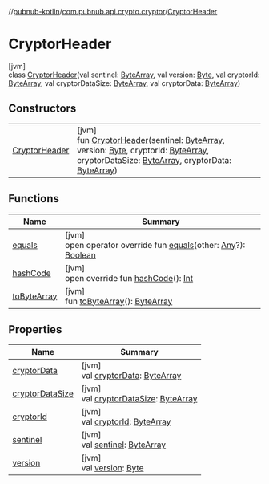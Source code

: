 //[pubnub-kotlin](../../../index.md)/[com.pubnub.api.crypto.cryptor](../index.md)/[CryptorHeader](index.md)

# CryptorHeader

[jvm]\
class [CryptorHeader](index.md)(val sentinel: [ByteArray](https://kotlinlang.org/api/latest/jvm/stdlib/kotlin/-byte-array/index.html), val version: [Byte](https://kotlinlang.org/api/latest/jvm/stdlib/kotlin/-byte/index.html), val cryptorId: [ByteArray](https://kotlinlang.org/api/latest/jvm/stdlib/kotlin/-byte-array/index.html), val cryptorDataSize: [ByteArray](https://kotlinlang.org/api/latest/jvm/stdlib/kotlin/-byte-array/index.html), val cryptorData: [ByteArray](https://kotlinlang.org/api/latest/jvm/stdlib/kotlin/-byte-array/index.html))

## Constructors

| | |
|---|---|
| [CryptorHeader](-cryptor-header.md) | [jvm]<br>fun [CryptorHeader](-cryptor-header.md)(sentinel: [ByteArray](https://kotlinlang.org/api/latest/jvm/stdlib/kotlin/-byte-array/index.html), version: [Byte](https://kotlinlang.org/api/latest/jvm/stdlib/kotlin/-byte/index.html), cryptorId: [ByteArray](https://kotlinlang.org/api/latest/jvm/stdlib/kotlin/-byte-array/index.html), cryptorDataSize: [ByteArray](https://kotlinlang.org/api/latest/jvm/stdlib/kotlin/-byte-array/index.html), cryptorData: [ByteArray](https://kotlinlang.org/api/latest/jvm/stdlib/kotlin/-byte-array/index.html)) |

## Functions

| Name | Summary |
|---|---|
| [equals](equals.md) | [jvm]<br>open operator override fun [equals](equals.md)(other: [Any](https://kotlinlang.org/api/latest/jvm/stdlib/kotlin/-any/index.html)?): [Boolean](https://kotlinlang.org/api/latest/jvm/stdlib/kotlin/-boolean/index.html) |
| [hashCode](hash-code.md) | [jvm]<br>open override fun [hashCode](hash-code.md)(): [Int](https://kotlinlang.org/api/latest/jvm/stdlib/kotlin/-int/index.html) |
| [toByteArray](to-byte-array.md) | [jvm]<br>fun [toByteArray](to-byte-array.md)(): [ByteArray](https://kotlinlang.org/api/latest/jvm/stdlib/kotlin/-byte-array/index.html) |

## Properties

| Name | Summary |
|---|---|
| [cryptorData](cryptor-data.md) | [jvm]<br>val [cryptorData](cryptor-data.md): [ByteArray](https://kotlinlang.org/api/latest/jvm/stdlib/kotlin/-byte-array/index.html) |
| [cryptorDataSize](cryptor-data-size.md) | [jvm]<br>val [cryptorDataSize](cryptor-data-size.md): [ByteArray](https://kotlinlang.org/api/latest/jvm/stdlib/kotlin/-byte-array/index.html) |
| [cryptorId](cryptor-id.md) | [jvm]<br>val [cryptorId](cryptor-id.md): [ByteArray](https://kotlinlang.org/api/latest/jvm/stdlib/kotlin/-byte-array/index.html) |
| [sentinel](sentinel.md) | [jvm]<br>val [sentinel](sentinel.md): [ByteArray](https://kotlinlang.org/api/latest/jvm/stdlib/kotlin/-byte-array/index.html) |
| [version](version.md) | [jvm]<br>val [version](version.md): [Byte](https://kotlinlang.org/api/latest/jvm/stdlib/kotlin/-byte/index.html) |

